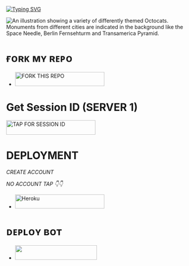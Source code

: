 <a href="https://git.io/typing-svg"><img src="https://readme-typing-svg.demolab.com?font=Black+Ops+One&size=50&pause=1000&color=red&center=true&width=910&height=100&lines=ANGLE+MD+BOT+;KEEP+LOVING+ANGLE-MD;FORK+AND+STAR🌟+THIS+REPO;THANKYOU+FOR+CHOOSING;ANGLE-MD" alt="Typing SVG" /></a></p>

![An illustration showing a variety of differently themed Octocats. Monuments from different cities are indicated in the background like the Space Needle, Berlin Fernsehturm and Transamerica Pyramid.](https://i.ibb.co/TMN2p0RW/Picsart-25-03-08-17-27-26-214.jpg)


# ғᴏʀᴋ ᴍʏ ʀᴇᴘᴏ
</a></p>
- <a href="https://github.com/javiel632/ANGEL_MD/fork"><img title="FORK THIS REPO" src="https://img.shields.io/badge/TAP TO FORK REPO-h?color=rgb(0, 255, 255)&style=for-the-badge&logo=porsche&logoColor=yellow" width="240" height="38.45"/></a></p>

# Get Session ID (SERVER 1)

<a href="https://angle-m-a822fc52154a.herokuapp.com/pair"><img title="TAP FOR SESSION ID" src="https://img.shields.io/badge/TAP FOR SESSION ID-h?color=pink&style=for-the-badge&logo=porsche&logoColor=pink" width="240" height="38.45"/></a></p>

    
# DEPLOYMENT

_CREATE ACCOUNT_

*NO ACCOUNT TAP 👇👇*

</a></p>
- <a href='https://signup.heroku.com/' target="_silver"><img alt='Heroku' src='https://img.shields.io/badge/-ℂℝ𝔼𝔸𝕋𝔼 𝔸ℂℂ𝕆𝕌ℕ𝕋 ℕ𝕆𝕎-rgb(224, 255, 255)?style=for-the-badge&logo=porsche&logoColor=pink' width="240" height="38.45"/></a>

# ᴅᴇᴘʟᴏʏ ʙᴏᴛ
- <a align="center"><a href="https://dashboard.heroku.com/new?template=https://github.com/javiel632/ANGEL_MD"> <img src="https://img.shields.io/badge/DEPLOY%20NOW-purple?style=for-the-badge&logo=porsche" width="220" height="38.45"/></a></p>
